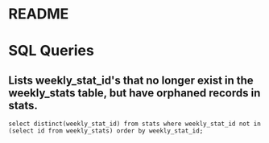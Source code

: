 # README


# SQL Queries

## Lists weekly_stat_id's that no longer exist in the weekly_stats table, but have orphaned records in stats.
```
select distinct(weekly_stat_id) from stats where weekly_stat_id not in (select id from weekly_stats) order by weekly_stat_id;
```